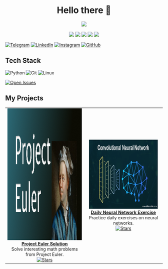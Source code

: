 <!-- بخش ثابت -->
<h1 align="center">Hello there 👋</h1>

<!-- متن تایپ شونده زیر Hello there -->
<p align="center">
  <img src="https://readme-typing-svg.herokuapp.com?size=28&duration=2500&pause=1000&color=1E90FF&center=true&vCenter=true&width=700&lines=I'm+Zohre+Azimi;I+have+a+PhD+in+applied+mathematics.;I'm+working+on+ML,+DL+and+Data+Science;Welcome+to+my+GitHub+profile" />
</p>

<p align="center">
  <img src="https://cdn.jsdelivr.net/gh/devicons/devicon/icons/python/python-original.svg" height="40"/>
  <img src="https://cdn.jsdelivr.net/gh/devicons/devicon/icons/pytorch/pytorch-original.svg" height="40"/>
  <img src="https://cdn.jsdelivr.net/gh/devicons/devicon/icons/tensorflow/tensorflow-original.svg" height="40"/>
  <img src="https://cdn.jsdelivr.net/gh/devicons/devicon/icons/keras/keras-original.svg" height="40"/>
  <img src="https://cdn.jsdelivr.net/gh/devicons/devicon@latest/icons/python/python-original-wordmark.svg" height="40"/>
</p>

            
          


[![Telegram](https://img.shields.io/badge/Telegram-0088CC?style=for-the-badge&logo=telegram&logoColor=white)](https://t.me/dr_zohre_azimi)  [![LinkedIn](https://img.shields.io/badge/LinkedIn-0A66C2?style=for-the-badge&logo=linkedin&logoColor=white)](https://www.linkedin.com/in/zohre-azimii/)  [![Instagram](https://img.shields.io/badge/Instagram-E4405F?style=for-the-badge&logo=instagram&logoColor=white)](https://instagram.com/zohre_azimi_._)  [![GitHub](https://img.shields.io/badge/GitHub-181717?style=for-the-badge&logo=github&logoColor=white)](https://github.com/zohreazimi)  


## Tech Stack
![Python](https://img.shields.io/badge/Python-3670A0?style=for-the-badge&logo=python&logoColor=ffdd54)
![Git](https://img.shields.io/badge/Git-F05032?style=for-the-badge&logo=git&logoColor=white)
![Linux](https://img.shields.io/badge/Linux-FCC624?style=for-the-badge&logo=linux&logoColor=black)


[![Open Issues](https://img.shields.io/github/issues/zohreazimi/Daily-Neural-Network-Exercise)](https://github.com/zohreazimi/Daily-Neural-Network-Exercise/issues)


## My Projects
<table>
  <tr>
    
   <td align="center" width="50%">
      <a href="https://github.com/zohreazimi/Project-Euler-Solution">
        <img src="https://raw.githubusercontent.com/zohreazimi/Project-Euler-Solution/main/images/PE2.png" width="320" height="420" alt="Project Euler Solution"/>
      </a>
      <br>
      <a href="https://github.com/zohreazimi/Project-Euler-Solution">
        <b>Project Euler Solution</b>
      </a>
      <br>
      Solve interesting math problems from Project Euler.
      <br>
      <a href="https://github.com/zohreazimi/Project-Euler-Solution/stargazers">
        <img src="https://img.shields.io/github/stars/zohreazimi/Project-Euler-Solution?style=social&cacheSeconds=60" alt="Stars"/>
      </a>
    </td>

  <td align="center" width="50%">
      <a href="https://github.com/zohreazimi/Daily-Neural-Network-Exercise">
        <img src="https://raw.githubusercontent.com/zohreazimi/Daily-Neural-Network-Exercise/main/images/CNN2.jpg" width="220" height="220" alt="Daily Neural Network Exercise"/>
      </a>
      <br>
      <a href="https://github.com/zohreazimi/Daily-Neural-Network-Exercise">
        <b>Daily Neural Network Exercise</b>
      </a>
      <br>
      Practice daily exercises on neural networks.
      <br>
      <a href="https://github.com/zohreazimi/Daily-Neural-Network-Exercise/stargazers">
        <img src="https://img.shields.io/github/stars/zohreazimi/Daily-Neural-Network-Exercise?style=social&cacheSeconds=60" alt="Stars"/>
      </a>
    </td>

  </tr>
</table>



